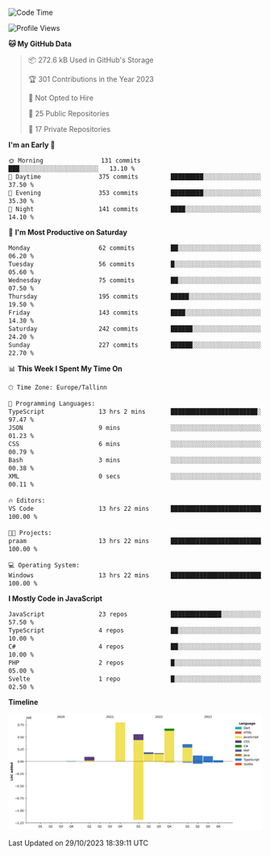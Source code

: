 <!--START_SECTION:waka-->
![Code Time](http://img.shields.io/badge/Code%20Time-436%20hrs%2047%20mins-blue)

![Profile Views](http://img.shields.io/badge/Profile%20Views-0-blue)

**🐱 My GitHub Data** 

> 📦 272.6 kB Used in GitHub's Storage 
 > 
> 🏆 301 Contributions in the Year 2023
 > 
> 🚫 Not Opted to Hire
 > 
> 📜 25 Public Repositories 
 > 
> 🔑 17 Private Repositories 
 > 
**I'm an Early 🐤** 

```text
🌞 Morning                131 commits         ███░░░░░░░░░░░░░░░░░░░░░░   13.10 % 
🌆 Daytime                375 commits         █████████░░░░░░░░░░░░░░░░   37.50 % 
🌃 Evening                353 commits         █████████░░░░░░░░░░░░░░░░   35.30 % 
🌙 Night                  141 commits         ████░░░░░░░░░░░░░░░░░░░░░   14.10 % 
```
📅 **I'm Most Productive on Saturday** 

```text
Monday                   62 commits          ██░░░░░░░░░░░░░░░░░░░░░░░   06.20 % 
Tuesday                  56 commits          █░░░░░░░░░░░░░░░░░░░░░░░░   05.60 % 
Wednesday                75 commits          ██░░░░░░░░░░░░░░░░░░░░░░░   07.50 % 
Thursday                 195 commits         █████░░░░░░░░░░░░░░░░░░░░   19.50 % 
Friday                   143 commits         ████░░░░░░░░░░░░░░░░░░░░░   14.30 % 
Saturday                 242 commits         ██████░░░░░░░░░░░░░░░░░░░   24.20 % 
Sunday                   227 commits         ██████░░░░░░░░░░░░░░░░░░░   22.70 % 
```


📊 **This Week I Spent My Time On** 

```text
🕑︎ Time Zone: Europe/Tallinn

💬 Programming Languages: 
TypeScript               13 hrs 2 mins       ████████████████████████░   97.47 % 
JSON                     9 mins              ░░░░░░░░░░░░░░░░░░░░░░░░░   01.23 % 
CSS                      6 mins              ░░░░░░░░░░░░░░░░░░░░░░░░░   00.79 % 
Bash                     3 mins              ░░░░░░░░░░░░░░░░░░░░░░░░░   00.38 % 
XML                      0 secs              ░░░░░░░░░░░░░░░░░░░░░░░░░   00.11 % 

🔥 Editors: 
VS Code                  13 hrs 22 mins      █████████████████████████   100.00 % 

🐱‍💻 Projects: 
praam                    13 hrs 22 mins      █████████████████████████   100.00 % 

💻 Operating System: 
Windows                  13 hrs 22 mins      █████████████████████████   100.00 % 
```

**I Mostly Code in JavaScript** 

```text
JavaScript               23 repos            ██████████████░░░░░░░░░░░   57.50 % 
TypeScript               4 repos             ██░░░░░░░░░░░░░░░░░░░░░░░   10.00 % 
C#                       4 repos             ██░░░░░░░░░░░░░░░░░░░░░░░   10.00 % 
PHP                      2 repos             █░░░░░░░░░░░░░░░░░░░░░░░░   05.00 % 
Svelte                   1 repo              █░░░░░░░░░░░░░░░░░░░░░░░░   02.50 % 
```



**Timeline**

![Lines of Code chart](https://raw.githubusercontent.com/Piilu/Piilu/main/assets/bar_graph.png)


 Last Updated on 29/10/2023 18:39:11 UTC
<!--END_SECTION:waka-->